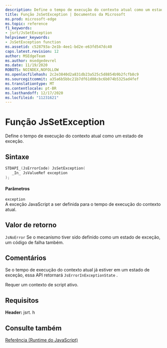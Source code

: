 ```yaml
---
description: Define o tempo de execução do contexto atual como um estado de exceção.
title: Função JsSetException | Documentos da Microsoft
ms.prod: microsoft-edge
ms.topic: reference
f1_keywords:
- jsrt/JsSetException
helpviewer_keywords:
- JsSetException function
ms.assetid: c528793a-2e1b-4ee1-bd2e-e63fd547dc40
caps.latest.revision: 12
author: MSEdgeTeam
ms.author: msedgedevrel
ms.date: 11/19/2020
ROBOTS: NOINDEX,NOFOLLOW
ms.openlocfilehash: 2c2e3840d2a831db23a525c5d8854b9b2fcfb8c9
ms.sourcegitcommit: a35a6b5bbc21b7df61d08cbc6b074b5325ad4fef
ms.translationtype: MT
ms.contentlocale: pt-BR
ms.lasthandoff: 12/17/2020
ms.locfileid: "11231621"
---
```

# Função JsSetException

Define o tempo de execução do contexto atual como um estado de exceção.  
  
## Sintaxe  
  
```cpp  
STDAPI_(JsErrorCode) JsSetException(  
   _In_ JsValueRef exception  
);  
```  
  
#### Parâmetros  
 `exception`  
 A exceção JavaScript a ser definida para o tempo de execução do contexto atual.  
  
## Valor de retorno  
 `JsNoError` Se o mecanismo tiver sido definido como um estado de exceção, um código de falha também.  
  
## Comentários  
 Se o tempo de execução do contexto atual já estiver em um estado de exceção, essa API retornará `JsErrorInExceptionState` .  
  
 Requer um contexto de script ativo.  
  
## Requisitos  
 **Header:** jsrt. h  
  
## Consulte também  
 [Referência (Runtime do JavaScript)](../chakra-hosting/reference-javascript-runtime.md)
